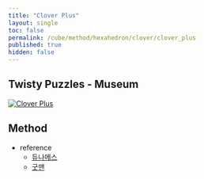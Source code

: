 ```yaml
---
title: "Clover Plus"
layout: single
toc: false
permalink: /cube/method/hexahedron/clover/clover_plus
published: true
hidden: false
---
```


<head>
  <base target="_blank">
</head>



## Twisty Puzzles - Museum

<a href="https://twistypuzzles.com/app/museum/museum_showitem.php?pkey=5804">
  <img alt="Clover Plus" src="https://twistypuzzles.com/museum/large/05804-05.jpg">
</a>



## Method

- reference
  - [듀나메스](https://youtu.be/hurdVh7nxZY)
  - [굿맨](https://youtu.be/gfVEHmBB55A)
